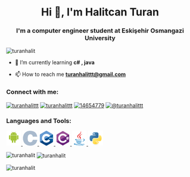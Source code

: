 
<h1 align="center">Hi 👋, I'm Halitcan Turan</h1>
<h3 align="center">I'm a computer engineer student at Eskişehir Osmangazi University</h3>

<p align="left"> <img src="https://komarev.com/ghpvc/?username=turanhalit&label=Profile%20views&color=0e75b6&style=flat" alt="turanhalit" /> </p>

- 🌱 I’m currently learning **c# , java**

- 📫 How to reach me **turanhalittt@gmail.com**

<h3 align="left">Connect with me:</h3>
<p align="left">
<a href="https://twitter.com/turanhalittt" target="blank"><img align="center" src="https://cdn.jsdelivr.net/npm/simple-icons@3.0.1/icons/twitter.svg" alt="turanhalittt" height="30" width="40" /></a>
<a href="https://linkedin.com/in/turanhalittt" target="blank"><img align="center" src="https://cdn.jsdelivr.net/npm/simple-icons@3.0.1/icons/linkedin.svg" alt="turanhalittt" height="30" width="40" /></a>
<a href="https://stackoverflow.com/users/14654779" target="blank"><img align="center" src="https://cdn.jsdelivr.net/npm/simple-icons@3.0.1/icons/stackoverflow.svg" alt="14654779" height="30" width="40" /></a>
<a href="https://medium.com/@turanhalittt" target="blank"><img align="center" src="https://cdn.jsdelivr.net/npm/simple-icons@3.0.1/icons/medium.svg" alt="@turanhalittt" height="30" width="40" /></a>
</p>

<h3 align="left">Languages and Tools:</h3>
<p align="left"> <a href="https://developer.android.com" target="_blank"> <img src="https://raw.githubusercontent.com/devicons/devicon/master/icons/android/android-original-wordmark.svg" alt="android" width="40" height="40"/> </a> <a href="https://www.cprogramming.com/" target="_blank"> <img src="https://raw.githubusercontent.com/devicons/devicon/master/icons/c/c-original.svg" alt="c" width="40" height="40"/> </a> <a href="https://www.w3schools.com/cpp/" target="_blank"> <img src="https://raw.githubusercontent.com/devicons/devicon/master/icons/cplusplus/cplusplus-original.svg" alt="cplusplus" width="40" height="40"/> </a> <a href="https://www.w3schools.com/cs/" target="_blank"> <img src="https://raw.githubusercontent.com/devicons/devicon/master/icons/csharp/csharp-original.svg" alt="csharp" width="40" height="40"/> </a> <a href="https://www.java.com" target="_blank"> <img src="https://raw.githubusercontent.com/devicons/devicon/master/icons/java/java-original.svg" alt="java" width="40" height="40"/> </a> <a href="https://www.python.org" target="_blank"> <img src="https://raw.githubusercontent.com/devicons/devicon/master/icons/python/python-original.svg" alt="python" width="40" height="40"/> </a> </p>

<p><img align="left" src="https://github-readme-stats.vercel.app/api/top-langs?username=turanhalit&show_icons=true&locale=en&layout=compact" alt="turanhalit" /></p>

<p>&nbsp;<img align="center" src="https://github-readme-stats.vercel.app/api?username=turanhalit&show_icons=true&locale=en" alt="turanhalit" /></p>

<p><img align="center" src="https://github-readme-streak-stats.herokuapp.com/?user=turanhalit&" alt="turanhalit" /></p>


